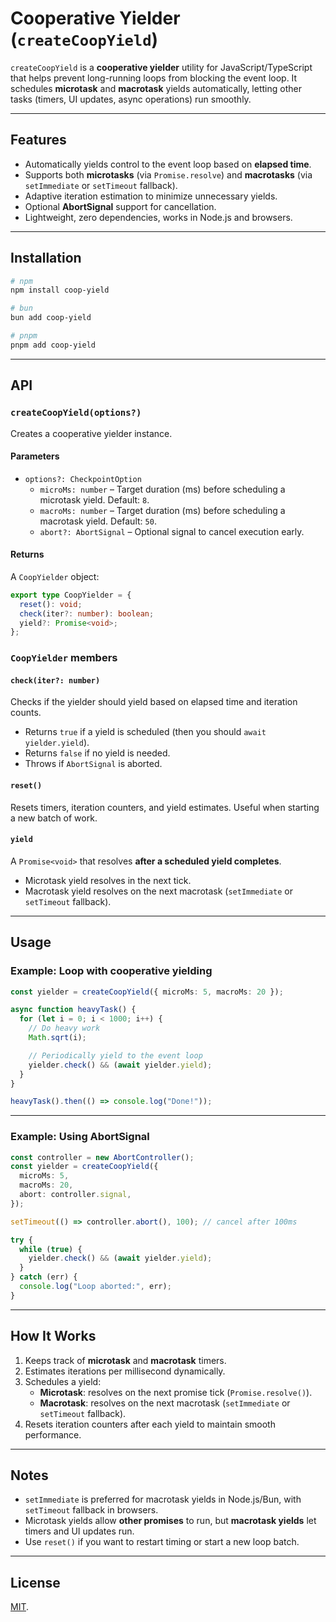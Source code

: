 # Cooperative Yielder (`createCoopYield`)

`createCoopYield` is a **cooperative yielder** utility for JavaScript/TypeScript that helps prevent long-running loops from blocking the event loop. It schedules **microtask** and **macrotask** yields automatically, letting other tasks (timers, UI updates, async operations) run smoothly.

---

## Features

- Automatically yields control to the event loop based on **elapsed time**.
- Supports both **microtasks** (via `Promise.resolve`) and **macrotasks** (via `setImmediate` or `setTimeout` fallback).
- Adaptive iteration estimation to minimize unnecessary yields.
- Optional **AbortSignal** support for cancellation.
- Lightweight, zero dependencies, works in Node.js and browsers.

---

## Installation

```bash
# npm
npm install coop-yield

# bun
bun add coop-yield

# pnpm
pnpm add coop-yield
```

---

## API

### `createCoopYield(options?)`

Creates a cooperative yielder instance.

#### Parameters

- `options?: CheckpointOption`
  - `microMs: number` – Target duration (ms) before scheduling a microtask yield. Default: `8`.
  - `macroMs: number` – Target duration (ms) before scheduling a macrotask yield. Default: `50`.
  - `abort?: AbortSignal` – Optional signal to cancel execution early.

#### Returns

A `CoopYielder` object:

```ts
export type CoopYielder = {
  reset(): void;
  check(iter?: number): boolean;
  yield?: Promise<void>;
};
```

### `CoopYielder` members

#### `check(iter?: number)`

Checks if the yielder should yield based on elapsed time and iteration counts.

- Returns `true` if a yield is scheduled (then you should `await yielder.yield`).
- Returns `false` if no yield is needed.
- Throws if `AbortSignal` is aborted.

#### `reset()`

Resets timers, iteration counters, and yield estimates. Useful when starting a new batch of work.

#### `yield`

A `Promise<void>` that resolves **after a scheduled yield completes**.

- Microtask yield resolves in the next tick.
- Macrotask yield resolves on the next macrotask (`setImmediate` or `setTimeout` fallback).

---

## Usage

### Example: Loop with cooperative yielding

```ts
const yielder = createCoopYield({ microMs: 5, macroMs: 20 });

async function heavyTask() {
  for (let i = 0; i < 1000; i++) {
    // Do heavy work
    Math.sqrt(i);

    // Periodically yield to the event loop
    yielder.check() && (await yielder.yield);
  }
}

heavyTask().then(() => console.log("Done!"));
```

---

### Example: Using AbortSignal

```ts
const controller = new AbortController();
const yielder = createCoopYield({
  microMs: 5,
  macroMs: 20,
  abort: controller.signal,
});

setTimeout(() => controller.abort(), 100); // cancel after 100ms

try {
  while (true) {
    yielder.check() && (await yielder.yield);
  }
} catch (err) {
  console.log("Loop aborted:", err);
}
```

---

## How It Works

1. Keeps track of **microtask** and **macrotask** timers.
2. Estimates iterations per millisecond dynamically.
3. Schedules a yield:
   - **Microtask**: resolves on the next promise tick (`Promise.resolve()`).
   - **Macrotask**: resolves on the next macrotask (`setImmediate` or `setTimeout` fallback).
4. Resets iteration counters after each yield to maintain smooth performance.

---

## Notes

- `setImmediate` is preferred for macrotask yields in Node.js/Bun, with `setTimeout` fallback in browsers.
- Microtask yields allow **other promises** to run, but **macrotask yields** let timers and UI updates run.
- Use `reset()` if you want to restart timing or start a new loop batch.

---

## License

[MIT](LICENSE).
